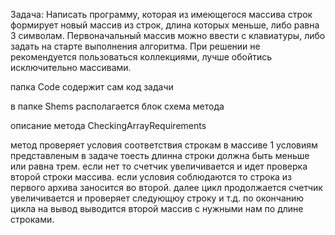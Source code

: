 Задача: Написать программу, которая из имеющегося массива строк формирует новый массив из строк, длина которых меньше, либо равна 3 символам. Первоначальный массив можно ввести с клавиатуры, либо задать на старте выполнения алгоритма. При решении не рекомендуется пользоваться коллекциями, лучше обойтись исключительно массивами.


папка Code содержит сам код задачи 

в папке Shems располагается блок схема метода

описание метода CheckingArrayRequirements

метод проверяет условия соответствия строкам в массиве 1 условиям представленым в задаче тоесть длинна строки должна быть меньше или равна трем.
если нет то счетчик увеличивается и идет проверка второй строки массива.
если условия соблюдаются то строка из первого архива заносится во второй.
далее цикл продолжается счетчик увеличивается и проверяет следующюу строку и т.д.
по окончанию цикла на вывод выводится второй массив с нужными нам по длине строками.
